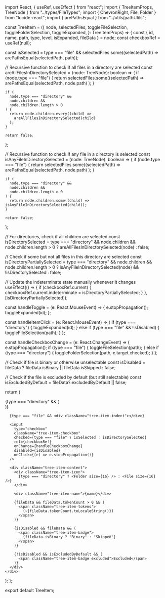 import React, { useRef, useEffect } from "react";
import { TreeItemProps, TreeNode } from "../types/FileTypes";
import { ChevronRight, File, Folder } from "lucide-react";
import { arePathsEqual } from "../utils/pathUtils";

const TreeItem = ({
node,
selectedFiles,
toggleFileSelection,
toggleFolderSelection,
toggleExpanded,
}: TreeItemProps) => {
const { id, name, path, type, level, isExpanded, fileData } = node;
const checkboxRef = useRef<HTMLInputElement>(null);

const isSelected =
type === "file" &&
selectedFiles.some((selectedPath) => arePathsEqual(selectedPath, path));

// Recursive function to check if all files in a directory are selected
const areAllFilesInDirectorySelected = (node: TreeNode): boolean => {
if (node.type === "file") {
return selectedFiles.some((selectedPath) =>
arePathsEqual(selectedPath, node.path)
);
}

    if (
      node.type === "directory" &&
      node.children &&
      node.children.length > 0
    ) {
      return node.children.every((child) =>
        areAllFilesInDirectorySelected(child)
      );
    }

    return false;

};

// Recursive function to check if any file in a directory is selected
const isAnyFileInDirectorySelected = (node: TreeNode): boolean => {
if (node.type === "file") {
return selectedFiles.some((selectedPath) =>
arePathsEqual(selectedPath, node.path)
);
}

    if (
      node.type === "directory" &&
      node.children &&
      node.children.length > 0
    ) {
      return node.children.some((child) => isAnyFileInDirectorySelected(child));
    }

    return false;

};

// For directories, check if all children are selected
const isDirectorySelected =
type === "directory" && node.children && node.children.length > 0
? areAllFilesInDirectorySelected(node)
: false;

// Check if some but not all files in this directory are selected
const isDirectoryPartiallySelected =
type === "directory" && node.children && node.children.length > 0
? isAnyFileInDirectorySelected(node) && !isDirectorySelected
: false;

// Update the indeterminate state manually whenever it changes
useEffect(() => {
if (checkboxRef.current) {
checkboxRef.current.indeterminate = isDirectoryPartiallySelected;
}
}, [isDirectoryPartiallySelected]);

const handleToggle = (e: React.MouseEvent) => {
e.stopPropagation();
toggleExpanded(id);
};

const handleItemClick = (e: React.MouseEvent) => {
if (type === "directory") {
toggleExpanded(id);
} else if (type === "file" && !isDisabled) {
toggleFileSelection(path);
}
};

const handleCheckboxChange = (e: React.ChangeEvent<HTMLInputElement>) => {
e.stopPropagation();
if (type === "file") {
toggleFileSelection(path);
} else if (type === "directory") {
toggleFolderSelection(path, e.target.checked);
}
};

// Check if file is binary or otherwise unselectable
const isDisabled = fileData ? fileData.isBinary || fileData.isSkipped : false;

// Check if the file is excluded by default (but still selectable)
const isExcludedByDefault = fileData?.excludedByDefault || false;

return (
<div
className={`tree-item ${isSelected ? "selected" : ""} ${
        isExcludedByDefault ? "excluded-by-default" : ""
      }`}
style={{ marginLeft: `${level * 16}px` }}
onClick={handleItemClick} >
{type === "directory" && (
<div
className={`tree-item-toggle ${isExpanded ? "expanded" : ""}`}
onClick={handleToggle}
aria-label={isExpanded ? "Collapse folder" : "Expand folder"} >
<ChevronRight size={16} />
</div>
)}

      {type === "file" && <div className="tree-item-indent"></div>}

      <input
        type="checkbox"
        className="tree-item-checkbox"
        checked={type === "file" ? isSelected : isDirectorySelected}
        ref={checkboxRef}
        onChange={handleCheckboxChange}
        disabled={isDisabled}
        onClick={(e) => e.stopPropagation()}
      />

      <div className="tree-item-content">
        <div className="tree-item-icon">
          {type === "directory" ? <Folder size={16} /> : <File size={16} />}
        </div>

        <div className="tree-item-name">{name}</div>

        {fileData && fileData.tokenCount > 0 && (
          <span className="tree-item-tokens">
            (~{fileData.tokenCount.toLocaleString()})
          </span>
        )}

        {isDisabled && fileData && (
          <span className="tree-item-badge">
            {fileData.isBinary ? "Binary" : "Skipped"}
          </span>
        )}

        {!isDisabled && isExcludedByDefault && (
          <span className="tree-item-badge excluded">Excluded</span>
        )}
      </div>
    </div>

);
};

export default TreeItem;

